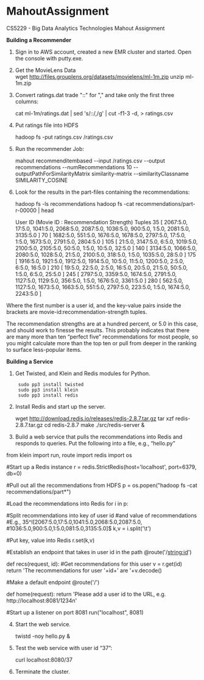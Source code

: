 # MahoutAssignment
CS5229 - Big Data Analytics Technologies Mahout Assignment

**Building a Recommender**

1. Sign in to AWS account, created a new EMR cluster and started. Open the console with putty.exe.
2. Get the MovieLens Data  
    wget http://files.grouplens.org/datasets/movielens/ml-1m.zip
    unzip ml-1m.zip
    
3. Convert ratings.dat trade "::" for "," and take only the first three columns:
    
   cat ml-1m/ratings.dat | sed 's/::/,/g' | cut -f1-3 -d, > ratings.csv
   
4. Put ratings file into HDFS
    
   hadoop fs -put ratings.csv /ratings.csv
   
5. Run the recommender Job:
    
   mahout recommenditembased --input /ratings.csv --output recommendations --numRecommendations 10 --outputPathForSimilarityMatrix similarity-matrix --similarityClassname SIMILARITY_COSINE
   
6. Look for the results in the part-files containing the recommendations:
    
    hadoop fs -ls recommendations
    hadoop fs -cat recommendations/part-r-00000 | head
    
    User ID	(Movie ID : Recommendation Strength) Tuples
35	[ 2067:5.0, 17:5.0, 1041:5.0, 2068:5.0, 2087:5.0, 1036:5.0, 900:5.0, 1:5.0, 2081:5.0, 3135:5.0 ]
70	[ 1682:5.0, 551:5.0, 1676:5.0, 1678:5.0, 2797:5.0, 17:5.0, 1:5.0, 1673:5.0, 2791:5.0, 2804:5.0 ]
105	[ 21:5.0, 3147:5.0, 6:5.0, 1019:5.0, 2100:5.0, 2105:5.0, 50:5.0, 1:5.0, 10:5.0, 32:5.0 ]
140	[ 3134:5.0, 1066:5.0, 2080:5.0, 1028:5.0, 21:5.0, 2100:5.0, 318:5.0, 1:5.0, 1035:5.0, 28:5.0 ]
175	[ 1916:5.0, 1921:5.0, 1912:5.0, 1914:5.0, 10:5.0, 11:5.0, 1200:5.0, 2:5.0, 6:5.0, 16:5.0 ]
210	[ 19:5.0, 22:5.0, 2:5.0, 16:5.0, 20:5.0, 21:5.0, 50:5.0, 1:5.0, 6:5.0, 25:5.0 ]
245	[ 2797:5.0, 3359:5.0, 1674:5.0, 2791:5.0, 1127:5.0, 1129:5.0, 356:5.0, 1:5.0, 1676:5.0, 3361:5.0 ]
280	[ 562:5.0, 1127:5.0, 1673:5.0, 1663:5.0, 551:5.0, 2797:5.0, 223:5.0, 1:5.0, 1674:5.0, 2243:5.0 ]

Where the first number is a user id, and the key-value pairs inside the brackets are movie-id:recommendation-strength tuples.

The recommendation strengths are at a hundred percent, or 5.0 in this case, and should work to finesse the results. This probably indicates that there are many more than ten “perfect five” recommendations for most people, so you might  calculate more than the top ten or pull from deeper in the ranking to surface less-popular items.

**Building a Service**
    
1. Get Twisted, and Klein and Redis modules for Python.

        sudo pp3 install twisted
        sudo pp3 install klein
        sudo pp3 install redis
        
2. Install Redis and start up the server.
    
    wget http://download.redis.io/releases/redis-2.8.7.tar.gz
    tar xzf redis-2.8.7.tar.gz
    cd redis-2.8.7
    make
    ./src/redis-server &
3. Build a web service that pulls the recommendations into Redis and responds to queries.
Put the following into a file, e.g., “hello.py”

from klein import run, route
import redis
import os

#Start up a Redis instance
r = redis.StrictRedis(host='localhost', port=6379, db=0)

#Pull out all the recommendations from HDFS
p = os.popen("hadoop fs -cat recommendations/part*")

#Load the recommendations into Redis
for i in p:

  #Split recommendations into key of user id 
  #and value of recommendations
  #E.g., 35^I[2067:5.0,17:5.0,1041:5.0,2068:5.0,2087:5.0,
  #1036:5.0,900:5.0,1:5.0,081:5.0,3135:5.0]$
  k,v = i.split('\t')

  #Put key, value into Redis
  r.set(k,v)

#Establish an endpoint that takes in user id in the path
@route('/<string:id>')

def recs(request, id):
  #Get recommendations for this user
  v = r.get(id)
  return 'The recommendations for user '+id+' are '+v.decode()


#Make a default endpoint
@route('/')

def home(request):
  return 'Please add a user id to the URL, e.g. http://localhost:8081/1234n'

#Start up a listener on port 8081
run("localhost", 8081)
    
4. Start the web service.
    
    twistd -noy hello.py &
    
6. Test the web service with user id “37”:

    curl localhost:8080/37
    
7. Terminate the cluster.
